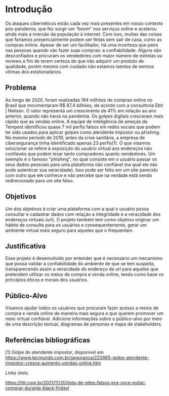 # Introdução

Os ataques cibernéticos estão cada vez mais presentes em nosso contexto pós-pandemia, que fez surgir um “boom” nos serviços online e acelerou ainda mais a imersão da população à internet. Com isso, muitas das coisas que faríamos presencialmente podem ser feitas sem sair de casa, como as compras online. Apesar de ser um facilitador, há uma incerteza que paira nas pessoas quando vão fazer suas compras: a confiabilidade. Alguns são desconfiados e procuram os vendedores com maior número de estrelas ou reviews a fim de terem certeza de que irão adquirir um produto de qualidade, porém mesmo com cuidado não estamos isentos de sermos vítimas dos estelionatários.

## Problema
Ao longo de 2020, foram realizadas 194 milhões de compras online no Brasil que movimentaram R$ 87,4 bilhões, de acordo com a consultoria Ebit | Nielsen. O valor representa um crescimento de 41% em relação ao ano anterior, quando não havia na pandemia.
Os golpes digitais cresceram mais rápido que as vendas online. A equipe de inteligência de ameças da Tempest identificou quase 7 mil perfis falsos em redes sociais que podem ter sido usados para aplicar golpes como atendente impostor ou phishing. No mesmo período de 2019, antes da crise sanitária, a empresa de cibersegurança tinha identificado apenas 23 perfis(1). 
O que visamos solucionar se refere à exposição do usuário virtual aos endereços não confiáveis que podem lesar tanto compradores quanto vendedores. Um exemplo é o famoso "phishing", no qual consiste em o usuário passar os seus dados pessoais para uma plataforma não confiável (na qual ele não pode autenticar sua veracidade). Isso pode ser feito em um site parecido com outro que ele conhece e não percebe que na verdade está sendo redirecionado para um site falso.

## Objetivos

Um dos objetivos é criar uma plataforma com a qual o usuário possa consultar e cadastrar dados com relação a integridade e a veracidade dos endereços virtuais (url). O projeto também tem como objetivo originar um hábito de consulta para os usuários e consequentemente, gerar um ambiente virtual mais seguro para aqueles que o frequentam.

## Justificativa

Esse projeto é desenvolvido por entender que é necessário um mecanismo que possa validar a confiabilidade do ambiente de que se tem suspeita, transparecendo assim a veracidade do endereço de url para aqueles que pretendem utilizar os meios de compra e venda online, tendo como base os princípios éticos e morais dos usuários.

## Público-Alvo

Visamos ajudar todos os usuários que procuram fazer acesso a meios de compra e venda online de maneira mais segura e que querem promover um meio virtual confiável.
Adicione informações sobre o público-alvo por meio de uma descrição textual, diagramas de personas e mapa de stakeholders.


## Referências bibliográficas

[1] Golpe do atendente impostor, disponível em https://www.tecmundo.com.br/seguranca/222665-golpe-atendente-impostor-cresce-aumento-vendas-online.htm

Links úteis:

https://fdr.com.br/2021/11/20/lista-de-sites-falsos-pra-voce-evitar-comprar-durante-black-friday/
